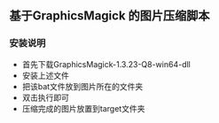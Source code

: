 ## 基于GraphicsMagick 的图片压缩脚本 ##

### 安装说明 ##
* 首先下载GraphicsMagick-1.3.23-Q8-win64-dll
* 安装上述文件
* 把该bat文件放到图片所在的文件夹
* 双击执行即可
* 压缩完成的图片放置到target文件夹

